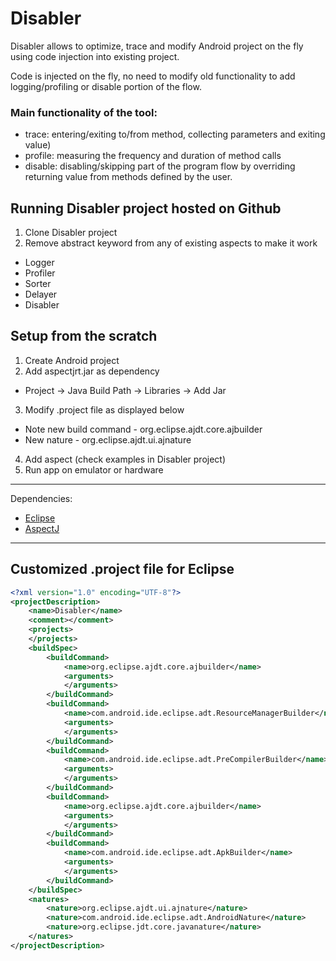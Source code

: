 Disabler
========

Disabler allows to optimize, trace and modify Android project on the fly using code injection into existing project. 

Code is injected on the fly, no need to modify old functionality to add logging/profiling or disable portion of the flow.

### Main functionality of the tool:

   - trace: entering/exiting to/from method, collecting parameters and exiting value)
   - profile: measuring the frequency and duration of method calls
   - disable: disabling/skipping part of the program flow by overriding returning value from methods defined by the user.

Running Disabler project hosted on Github
-
1. Clone Disabler project
2. Remove abstract keyword from any of existing aspects to make it work
 * Logger
 * Profiler
 * Sorter
 * Delayer
 * Disabler

Setup from the scratch
-
1. Create Android project
2. Add aspectjrt.jar as dependency
 * Project -> Java Build Path -> Libraries -> Add Jar
3. Modify .project file as displayed below
 * Note new build command - org.eclipse.ajdt.core.ajbuilder
 * New nature - org.eclipse.ajdt.ui.ajnature
4. Add aspect (check examples in Disabler project)
5. Run app on emulator or hardware 
---
Dependencies:
* [Eclipse](http://www.eclipse.org/)
* [AspectJ](http://www.eclipse.org/aspectj/)

---

Customized .project file for Eclipse
-
```xml
<?xml version="1.0" encoding="UTF-8"?>
<projectDescription>
    <name>Disabler</name>
    <comment></comment>
    <projects>
    </projects>
    <buildSpec>
        <buildCommand>
            <name>org.eclipse.ajdt.core.ajbuilder</name>
            <arguments>
            </arguments>
        </buildCommand>
        <buildCommand>
            <name>com.android.ide.eclipse.adt.ResourceManagerBuilder</name>
            <arguments>
            </arguments>
        </buildCommand>
        <buildCommand>
            <name>com.android.ide.eclipse.adt.PreCompilerBuilder</name>
            <arguments>
            </arguments>
        </buildCommand>
        <buildCommand>
            <name>org.eclipse.ajdt.core.ajbuilder</name>
            <arguments>
            </arguments>
        </buildCommand>
        <buildCommand>
            <name>com.android.ide.eclipse.adt.ApkBuilder</name>
            <arguments>
            </arguments>
        </buildCommand>
    </buildSpec>
    <natures>
        <nature>org.eclipse.ajdt.ui.ajnature</nature>
        <nature>com.android.ide.eclipse.adt.AndroidNature</nature>
        <nature>org.eclipse.jdt.core.javanature</nature>
    </natures>
</projectDescription>
```